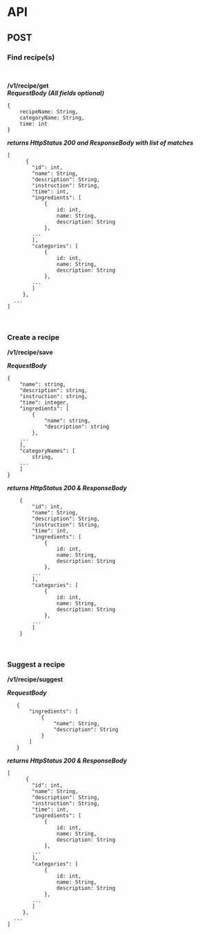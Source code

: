 # API

## POST

### Find recipe(s)
<br>

**/v1/recipe/get**
<br>
***RequestBody (All fields optional)***
```
{
    recipeName: String,
    categoryName: String,
    time: int
}
```
***returns HttpStatus 200 and ResponseBody with list of matches***
```
[
      {
	    "id": int,
	    "name": String,
	    "description": String,
	    "instruction": String,
	    "time": int,
	    "ingredients": [
            {
                id: int,
                name: String,
                description: String
            }, 
        ...
        ],
        "categories": [
            {
                id: int,
                name: String,
                description: String
            },
        ...
        ]
     },
  ...
]
```

<br>

### Create a recipe
**/v1/recipe/save**
<br>

***RequestBody***
```
{
    "name": string,
    "description": string,
    "instruction": string,
    "time": integer,
    "ingredients": [
        {
            "name": string,
            "description": string
        },
	...
    ],
    "categoryNames": [
        string,
	...
    ]
}
```
***returns HttpStatus 200 & ResponseBody***
```
    {
	    "id": int,
	    "name": String,
	    "description": String,
	    "instruction": String,
	    "time": int,
	    "ingredients": [
            {
                id: int,
                name: String,
                description: String
            }, 
        ...
        ],
        "categories": [
            {
                id: int,
                name: String,
                description: String
            },
        ...
        ]
    }
```

<br>

### Suggest a recipe
**/v1/recipe/suggest**
<br>

***RequestBody***
```
   {
       "ingredients": [
           {
               "name": String,
               "description": String
           }
       ]
   }
```
***returns HttpStatus 200 & ResponseBody***
```
[
      {
	    "id": int,
	    "name": String,
	    "description": String,
	    "instruction": String,
	    "time": int,
	    "ingredients": [
            {
                id: int,
                name: String,
                description: String
            }, 
        ...
        ],
        "categories": [
            {
                id: int,
                name: String,
                description: String
            },
        ...
        ]
     },
  ...
]
```
